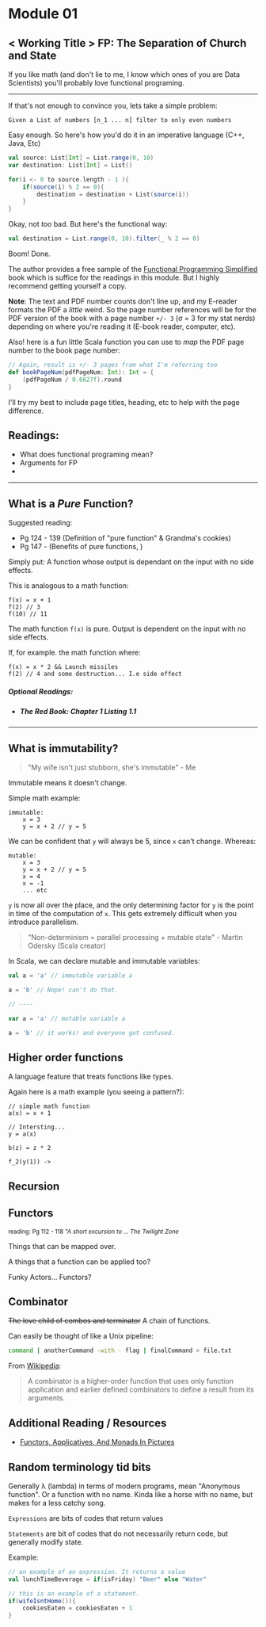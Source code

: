 # Module 01
## < Working Title > FP: The Separation of Church and State

If you like math (and don't lie to me, I know which ones of you are Data Scientists) you'll probably love functional programing. 

---

If that's not enough to convince you, lets take a simple problem: 
```
Given a List of numbers [n_1 ... n] filter to only even numbers
```

Easy enough. So here's how you'd do it in an imperative language (C++, Java, Etc)

```scala 
val source: List[Int] = List.range(0, 10) 
var destination: List[Int] = List()

for(i <- 0 to source.length - 1 ){
    if(source(i) % 2 == 0){
        destination = destination + List(source(i))
    }
}
```

Okay, not _too_ bad. But here's the functional way:

```scala
val destination = List.range(0, 10).filter(_ % 2 == 0)
```

Boom! Done. 

The author provides a free sample of the [Functional Programming Simplified](https://alvinalexander.com/downloads/fpsimplified-free-preview.pdf) book which is suffice for the readings in this module. But I highly recommend getting yourself a copy. 

**Note**: The text and PDF number counts don't line up, and my E-reader formats the PDF a _little_ weird. So the page number references will be for the PDF version of the book with a page number `+/- 3` (σ = 3 for my stat nerds) depending on where you're reading it (E-book reader, computer, etc). 

Also! here is a fun little Scala function you can use to _map_ the PDF page number to the book page number:

```scala
// Again, result is +/- 3 pages from what I'm referring too
def bookPageNum(pdfPageNum: Int): Int = {
    (pdfPageNum / 0.6627f).round
}
```

I'll try my best to include page titles, heading, etc to help with the page difference. 

## Readings:
* What does functional programing mean?
* Arguments for FP
* 

---

## What is a _Pure_ Function? 

Suggested reading:
- Pg 124 - 139 (Definition of "pure function" & Grandma's cookies)
- Pg 147 -  (Benefits of pure functions, )

Simply put: A function whose output is dependant on the input with no side effects. 

This is analogous to a math function:
```
f(x) = x + 1
f(2) // 3
f(10) // 11
```
The math function `f(x)` is pure. Output is dependent on the input with no side effects. 

If, for example. the math function where:
```
f(x) = x * 2 && Launch missiles
f(2) // 4 and some destruction... I.e side effect
```

##### Optional Readings:
- ##### The Red Book: Chapter 1 Listing 1.1

--- 
## What is immutability?
> "My wife isn't just stubborn, she's immutable" - Me

Immutable means it doesn't change. 

Simple math example:

```
immutable:
    x = 3
    y = x + 2 // y = 5

```
We can be confident that `y` will always be 5, since `x` can't change. Whereas: 

```
mutable:
    x = 3
    y = x + 2 // y = 5
    x = 4
    x = -1
    ... etc
```
`y` is now all over the place, and the only determining factor for `y` is the point in time of the computation of `x`. This gets extremely difficult when you introduce parallelism. 

> "Non-determinism = parallel processing + mutable state" - Martin Odersky (Scala creator)

In Scala, we can declare mutable and immutable variables:
```scala
val a = 'a' // immutable variable a

a = 'b' // Nope! can't do that. 

// ---- 

var a = 'a' // mutable variable a

a = 'b' // it works! and everyone got confused. 
```

## Higher order functions
A language feature that treats functions like types. 

Again here is a math example (you seeing a pattern?):
```
// simple math function
a(x) = x + 1

// Intersting...
y = a(x) 

b(z) = z * 2

f_2(y(1)) -> 
```

## Recursion






## Functors
<small>reading: Pg 112 - 118 _"A short excursion to ... The Twilight Zone_</small>

Things that can be mapped over.  

A things that a function can be applied too? 

Funky Actors... Functors? 

## Combinator
~~The love child of combos and terminator~~ A chain of functions. 



Can easily be thought of like a Unix pipeline:
```bash
command | anotherCommand -with - flag | finalCommand > file.txt
```


From [Wikipedia](https://en.wikipedia.org/wiki/Combinatory_logic): 
> A combinator is a higher-order function that uses only function application and earlier defined combinators to define a result from its arguments.

## Additional Reading / Resources
- [Functors, Applicatives, And Monads In Pictures](https://adit.io/posts/2013-04-17-functors,_applicatives,_and_monads_in_pictures.html)

## Random terminology tid bits
Generally λ (lambda) in terms of modern programs, mean "Anonymous function". Or a function with no name. Kinda like a horse with no name, but makes for a less catchy song. 

`Expressions` are bits of codes that return values

`Statements` are bit of codes that do not necessarily return code, but generally modify state. 

Example:
```scala
// an example of an expression. It returns a value  
val lunchTimeBeverage = if(isFriday) "Beer" else "Water"

// this is an example of a statement. 
if(wifeIsntHome()){
    cookiesEaten = cookiesEaten + 1
}

```